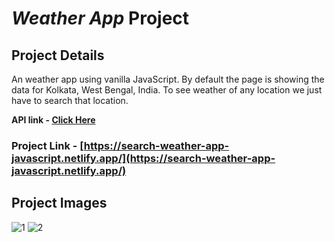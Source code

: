 # *Weather App* Project

## Project Details
An weather app using vanilla JavaScript. By default the page is showing the data for Kolkata, West Bengal, India. To see weather of any location we just have to search that location.

**API link - [Click Here](https://www.weatherapi.com/)**


### Project Link - [https://search-weather-app-javascript.netlify.app/](https://search-weather-app-javascript.netlify.app/)

## Project Images
![1](https://user-images.githubusercontent.com/110087385/220397279-32b38601-5f33-4687-b047-716736d0ae48.png)
![2](https://user-images.githubusercontent.com/110087385/220397286-b7aba88a-59da-4baf-ab22-b7fd60b305e5.png)